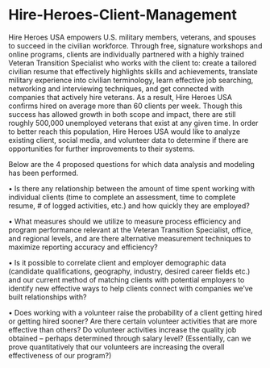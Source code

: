 # Hire-Heroes-Client-Management
Hire Heroes USA empowers U.S. military members, veterans, and spouses to succeed in the civilian workforce.  Through free, signature workshops and online programs, clients are individually partnered with a highly trained Veteran Transition Specialist who works with the client to: create a tailored civilian resume that effectively highlights skills and achievements, translate military experience into civilian terminology, learn effective job searching, networking and interviewing techniques, and get connected with companies that actively hire veterans.  As a result, Hire Heroes USA confirms hired on average more than 60 clients per week.  Though this success has allowed growth in both scope and impact, there are still roughly 500,000 unemployed veterans that exist at any given time.  In order to better reach this population, Hire Heroes USA would like to analyze existing client, social media, and volunteer data to determine if there are opportunities for further improvements to their systems.

Below are the 4 proposed questions for which data analysis and modeling has been performed.

•	Is there any relationship between the amount of time spent working with individual clients (time to complete an assessment, time to complete resume, # of logged activities, etc.) and how quickly they are employed?

•	What measures should we utilize to measure process efficiency and program performance relevant at the Veteran Transition Specialist, office, and regional levels, and are there alternative measurement techniques to maximize reporting accuracy and efficiency?

•	Is it possible to correlate client and employer demographic data (candidate qualifications, geography, industry, desired career fields etc.) and our current method of matching clients with potential employers to identify new effective ways to help clients connect with companies we’ve built relationships with?

•	Does working with a volunteer raise the probability of a client getting hired or getting hired sooner? Are there certain volunteer activities that are more effective than others? Do volunteer activities increase the quality job obtained – perhaps determined through salary level? (Essentially, can we prove quantitatively that our volunteers are increasing the overall effectiveness of our program?)
